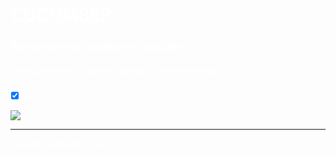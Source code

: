 <div style="color:white">

# CUCUMBER 
### Выполненные домашние задания:
##### FirstCucumber - пример урока (с изменениями)


<b>


-[x] dz1 - 


</b>

![](https://i.pinimg.com/originals/c0/d3/8c/c0d38c518fdbf6012e0475bb7a0598a5.gif)

---
<b>Course JAVA/AT 2022</b>


</div>


